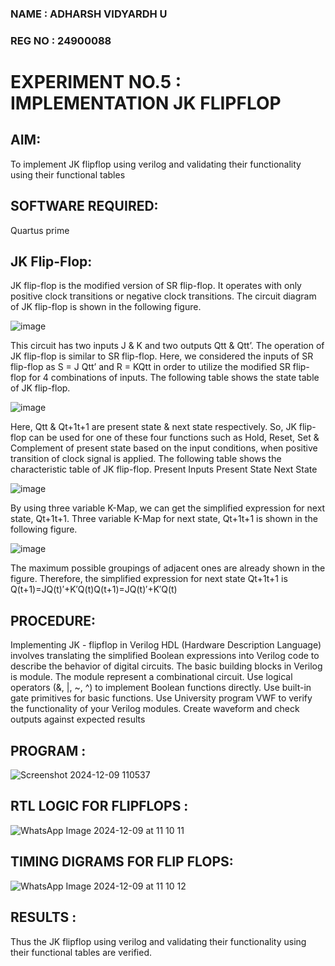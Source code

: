 ### NAME : ADHARSH VIDYARDH U
### REG NO : 24900088
# EXPERIMENT NO.5 : IMPLEMENTATION JK FLIPFLOP

## AIM:

To implement  JK flipflop using verilog and validating their functionality using their functional tables

## SOFTWARE REQUIRED:

Quartus prime

## JK Flip-Flop:

JK flip-flop is the modified version of SR flip-flop. It operates with only positive clock transitions or negative clock transitions. The circuit diagram of JK flip-flop is shown in the following figure.

![image](https://github.com/naavaneetha/JKFLIPFLOP-USING-IF-ELSE/assets/154305477/a649c30b-232b-4558-b188-fd6c09845180)


This circuit has two inputs J & K and two outputs Qtt & Qtt’. The operation of JK flip-flop is similar to SR flip-flop. Here, we considered the inputs of SR flip-flop as S = J Qtt’ and R = KQtt in order to utilize the modified SR flip-flop for 4 combinations of inputs. The following table shows the state table of JK flip-flop.

![image](https://github.com/naavaneetha/JKFLIPFLOP-USING-IF-ELSE/assets/154305477/c4360742-e8a8-4937-b089-c46c0433f9a3)

 
Here, Qtt & Qt+1t+1 are present state & next state respectively. So, JK flip-flop can be used for one of these four functions such as Hold, Reset, Set & Complement of present state based on the input conditions, when positive transition of clock signal is applied. The following table shows the characteristic table of JK flip-flop. Present Inputs Present State Next State
 
![image](https://github.com/naavaneetha/JKFLIPFLOP-USING-IF-ELSE/assets/154305477/6c275261-a6d5-4c37-a3a7-1e88ca11c4cd)

By using three variable K-Map, we can get the simplified expression for next state, Qt+1t+1. Three variable K-Map for next state, Qt+1t+1 is shown in the following figure.
 
![image](https://github.com/naavaneetha/JKFLIPFLOP-USING-IF-ELSE/assets/154305477/5174f41b-0ce0-4329-a372-6d1943ea6673)

The maximum possible groupings of adjacent ones are already shown in the figure. Therefore, the simplified expression for next state Qt+1t+1 is Q(t+1)=JQ(t)′+K′Q(t)Q(t+1)=JQ(t)′+K′Q(t)

## PROCEDURE:

Implementing JK - flipflop in Verilog HDL (Hardware Description Language) involves translating the simplified Boolean expressions into Verilog code to describe the behavior of digital circuits. The basic building blocks in Verilog is module. The module represent a combinational circuit. Use logical operators (&, |, ~, ^) to implement Boolean functions directly. Use built-in gate primitives for basic functions. Use University program VWF to verify the functionality of your Verilog modules. Create waveform and check outputs against expected results


## PROGRAM :
![Screenshot 2024-12-09 110537](https://github.com/user-attachments/assets/8018cba0-db27-46ec-8238-313690e62c8e)



## RTL LOGIC FOR FLIPFLOPS : 
![WhatsApp Image 2024-12-09 at 11 10 11](https://github.com/user-attachments/assets/c7d204e5-76ac-4690-8bc4-dc6be3f8717b)



## TIMING DIGRAMS FOR FLIP FLOPS:
![WhatsApp Image 2024-12-09 at 11 10 12](https://github.com/user-attachments/assets/77cb6930-385e-4c84-8000-d15d77d0e193)



## RESULTS :
Thus the JK flipflop using verilog and validating their functionality using  their functional tables are verified.

